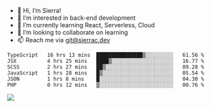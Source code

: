- 👋 Hi, I’m Sierra!
- 👀 I’m interested in back-end development
- 🌱 I’m currently learning React, Serverless, Cloud
- 💞️ I’m looking to collaborate on learning
- 📫 Reach me via git@sierrac.dev

<!--START_SECTION:waka-->

```text
TypeScript   16 hrs 13 mins  ███████████████▒░░░░░░░░░   61.56 %
JSX          4 hrs 25 mins   ████▒░░░░░░░░░░░░░░░░░░░░   16.77 %
SCSS         2 hrs 27 mins   ██▒░░░░░░░░░░░░░░░░░░░░░░   09.28 %
JavaScript   1 hrs 28 mins   █▒░░░░░░░░░░░░░░░░░░░░░░░   05.54 %
JSON         1 hrs 8 mins    █░░░░░░░░░░░░░░░░░░░░░░░░   04.30 %
PHP          0 hrs 12 mins   ▒░░░░░░░░░░░░░░░░░░░░░░░░   00.76 %
```

<!--END_SECTION:waka-->


![](https://hit.yhype.me/github/profile?user_id=7351311)
